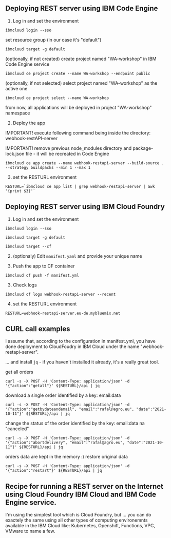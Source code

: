 ## Deploying REST server using IBM Code Engine
1. Log in and set the environment
```
ibmcloud login --sso
```
set resource group (in our case it's "default")
```
ibmcloud target -g default 
```
(optionally, if not created) create project named "WA-workshop" in IBM Code Engine service
```
ibmcloud ce project create --name WA-workshop --endpoint public
```
(optionally, if not selected) select project named "WA-workshop" as the active one
```
ibmcloud ce project select --name WA-workshop
```
from now, all applications will be deployed in project "WA-workshop" namespace

2. Deploy the app

IMPORTANT! execute following command being inside the directory: webhook-restAPI-server

IMPORTANT! remove previous node_modules directory and package-lock.json file - it will be recreated in Code Engine
```
ibmcloud ce app create --name webhook-restapi-server --build-source . --strategy buildpacks --min 1 --max 1
```
3. set the RESTURL environment
```
RESTURL=`ibmcloud ce app list | grep webhook-restapi-server | awk '{print $3}'`
```
## Deploying REST server using IBM Cloud Foundry
1. Log in and set the environment
```
ibmcloud login --sso
```
```
ibmcloud target -g default 
```
```
ibmcloud target --cf
```
2. (optionaly) Edit `manifest.yaml` and provide your unique name

3. Push the app to CF container
```
ibmcloud cf push -f manifest.yml
```
3. Check logs
```
ibmcloud cf logs webhook-restapi-server --recent
```
4. set the RESTURL environment
```
RESTURL=webhook-restapi-server.eu-de.mybluemix.net
```
## CURL call examples

I assume that, according to the configuration in manifest.yml, you have done deployment to CloudFoudry in IBM Cloud under the name "webhook-restapi-server".

... and install `jq` - if you haven't installed it already, it's a really great tool. 

get all orders
```
curl -s -X POST -H 'Content-Type: application/json' -d '{"action":"getall"}' ${RESTURL}/api | jq
```
download a single order identified by a key: email:data
```
curl -s -X POST -H 'Content-Type: application/json' -d '{"action":"getbydateandemail", "email":"rafal@agro.eu", "date":"2021-10-11"}' ${RESTURL}/api | jq
```
change the status of the order identified by the key: email:data na "canceled"
```
curl -s -X POST -H 'Content-Type: application/json' -d '{"action":"abortdelivery", "email":"rafal@agro.eu", "date":"2021-10-11"}' ${RESTURL}/api | jq
```
orders data are kept in the memory :) restore original data
```
curl -s -X POST -H 'Content-Type: application/json' -d '{"action":"restart"}' ${RESTURL}/api | jq
```

## Recipe for running a REST server on the Internet using Cloud Foundry IBM Cloud and IBM Code Engine service.
I'm using the simplest tool which is Cloud Foundry, but ... you can do exactely the same using all other types of computing environemnts available in the IBM Cloud like: Kubernetes, Openshift, Functions, VPC, VMware to name a few.

